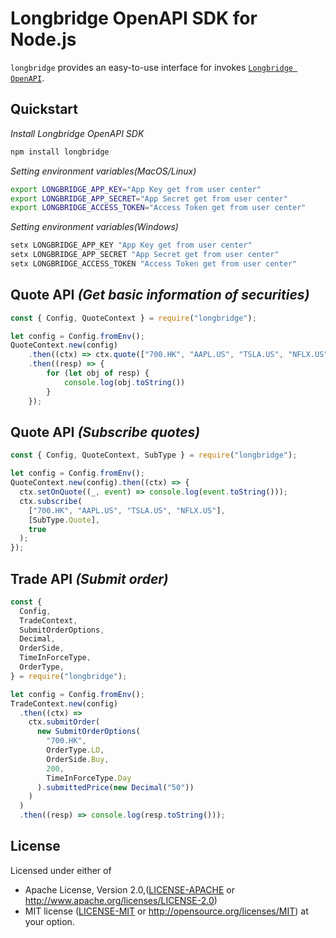 # Longbridge OpenAPI SDK for Node.js

`longbridge` provides an easy-to-use interface for invokes [`Longbridge OpenAPI`](https://open.longbridgeapp.com/en/).

## Quickstart

_Install Longbridge OpenAPI SDK_

```bash
npm install longbridge
```

_Setting environment variables(MacOS/Linux)_

```bash
export LONGBRIDGE_APP_KEY="App Key get from user center"
export LONGBRIDGE_APP_SECRET="App Secret get from user center"
export LONGBRIDGE_ACCESS_TOKEN="Access Token get from user center"
```

_Setting environment variables(Windows)_

```powershell
setx LONGBRIDGE_APP_KEY "App Key get from user center"
setx LONGBRIDGE_APP_SECRET "App Secret get from user center"
setx LONGBRIDGE_ACCESS_TOKEN "Access Token get from user center"
```

## Quote API _(Get basic information of securities)_

```javascript
const { Config, QuoteContext } = require("longbridge");

let config = Config.fromEnv();
QuoteContext.new(config)
    .then((ctx) => ctx.quote(["700.HK", "AAPL.US", "TSLA.US", "NFLX.US"]))
    .then((resp) => {
        for (let obj of resp) {
            console.log(obj.toString())
        }
    });
```

## Quote API _(Subscribe quotes)_

```javascript
const { Config, QuoteContext, SubType } = require("longbridge");

let config = Config.fromEnv();
QuoteContext.new(config).then((ctx) => {
  ctx.setOnQuote((_, event) => console.log(event.toString()));
  ctx.subscribe(
    ["700.HK", "AAPL.US", "TSLA.US", "NFLX.US"],
    [SubType.Quote],
    true
  );
});
```

## Trade API _(Submit order)_

```javascript
const {
  Config,
  TradeContext,
  SubmitOrderOptions,
  Decimal,
  OrderSide,
  TimeInForceType,
  OrderType,
} = require("longbridge");

let config = Config.fromEnv();
TradeContext.new(config)
  .then((ctx) =>
    ctx.submitOrder(
      new SubmitOrderOptions(
        "700.HK",
        OrderType.LO,
        OrderSide.Buy,
        200,
        TimeInForceType.Day
      ).submittedPrice(new Decimal("50"))
    )
  )
  .then((resp) => console.log(resp.toString()));
```

## License

Licensed under either of

* Apache License, Version 2.0,([LICENSE-APACHE](./LICENSE-APACHE) or http://www.apache.org/licenses/LICENSE-2.0)
* MIT license ([LICENSE-MIT](./LICENSE-MIT) or http://opensource.org/licenses/MIT) at your option.
